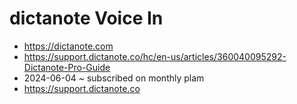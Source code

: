 # dictanote Voice In

* https://dictanote.com
* https://support.dictanote.co/hc/en-us/articles/360040095292-Dictanote-Pro-Guide
* 2024-06-04 ~ subscribed on monthly plam
* https://support.dictanote.co
